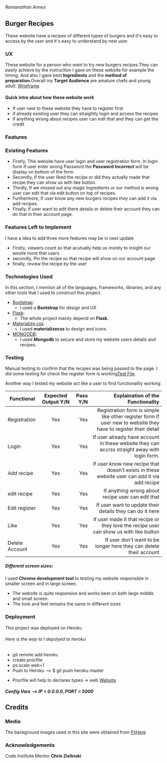 ###### Ramanathan Annes 
## Burger Recipes
These website have a recipes of different types of burgers and it's easy to access by the user and it's easy to understand by new user.

### UX
These website for a person who want to try new burgers recipes.They can easily achieve by the instruction I gave on these website for example the timing.
And also I gave best **Ingredients** and the **method of preparation**.Overall my **Target Audience** are amature chefs and young adult.
[Wrieframe](https://www.lucidchart.com/invitations/accept/a82d7d7a-2498-4d61-b1f5-f6fac3c6be33)

#### Quick intro about how these website work
 - If user new to these website they have to register first 
 - if already existing user they can straightly login and access the recipes
 - if anything wrong about recipes user can edit that and they can get the credit

### Features 
### Existing Features
  - Firstly, This website have user login and user registration form. In login form If user enter wrong Password the **Password Incorrect** will be display on bottom of the form.
  - Secondly, If the user liked the recipe or did they actually made that recipe they can show us with like button.
  - Thirdly, If we missed out any magic Ingredients or our method is wrong user can edit that via edit button on top of recipes.
  - Furthermore, If user know any new burgers recipes they can add it via add recipes.
  - Finally, If user want to edit there details or delete their account they can do that in their account page.

### Features Left to Implement
I have a idea to add three more features may be in next update
 - Firstly, viewers count so that acutually help us morely to insight our wesite more that users
 - secondly, Pin the recipe so that recipe will show on our account page 
 - finally, review the recipe by the user

### Technologies Used 
In this section, I  mention all of the languages, frameworks, libraries, and any other tools that I used to construct this project.
  - [Bootstrap](https://getbootstrap.com/docs/4.0/getting-started/introduction/): 
       * I used a **Bootstrap** for design and UX
  - [Flask](http://flask.pocoo.org/docs/1.0/): 
     * The whole project mainly depend on **Flask**.
  - [Materialize css](https://materializecss.com/):
      * I used **materializecss** to design and icons. 
  - [MONGODB](https://mlab.com/):
      * I used **Mongodb** to secure and store my website users details and recipes.

### Testing 
Manual testing to confirm that the recipes was being passed to the page.
   I did some testing for check the register form is working[Test File](https://github.com/Ramanathan03/recipes/blob/master/test_app.py).

Another way I tested my website act like a user to find functionality working


| Functional      | Expected Output Y/N          | Pass Y/N| Explaination of the Functionality 
| ------------- |:-------------:| -----:|---:|
|Registration|Yes|Yes|Registration form is simple like other register form If user new to website they have to register their detail|
|Login|Yes|Yes|If user already have account in these website they can accrss straight away with login form.|
|Add recipe|Yes|Yes|If user know new recipe that doesn't exists in these website user can add it via add recipe|
|edit recipe|Yes|Yes|If anything wrong about recipe user can edit that|
|Edit register|Yes|Yes|If user want to update their details they can do it here|
|Like|Yes|Yes|If user made it that recipe or they love the recipe user can show us with like button|
|Delete Account|Yes|Yes|If user don't want to be longer here they can delete their account|
##### Different screen sizes:
   I used  **Chrome development tool** to testing my website responsible  in smaller screen and in large screen.
   
   - The website is quite responsive and works best on both large middle and small screen.
   - The look and feel remains the same in different sizes

### Deployment 
This project was deployed on Heroku 
###### Here is the way to I depolyed to heroku 
 - git remote add heroku 
 - create procfile 
 - ps:scale web=1
 - Push to Heroku --> $ git push heroku master
 
* Procfile will help to declares types -> web
 [Website](https://get-recipes.herokuapp.com/)

##### Config Vars --> IP = 0.0.0.0, PORT = 5000

## Credits
### Media 
The background images used in this site were obtained from [PxHere](https://pxhere.com/)

### Acknowledgements
Code Institute Mentor **Chris Zielinski** 

